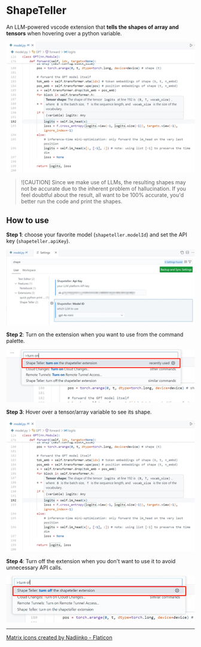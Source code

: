 # ShapeTeller


An LLM-powered vscode extension that **tells the shapes of array and tensors** when hovering over a python variable. 

<img src="docs/example-1.png" width=600>

> ![CAUTION] 
> Since we make use of LLMs, the resulting shapes may not be accurate due to the inherent problem of hallucination. If you feel doubtful about the result, all want to be 100% accurate, you'd better run the code and print the shapes.


## How to use

**Step 1**: choose your favorite model (`shapeteller.modelId`) and set the API key (`shapeteller.apiKey`).

![settings](docs/settings.png)

**Step 2**: Turn on the extension when you want to use from the command palette.

<img src="docs/turnon.png" width=600>

**Step 3**: Hover over a tensor/array variable to see its shape.

<img src="docs/example-1.png" width=600>

**Step 4**: Turn off the extension when you don't want to use it to avoid unnecessary API calls.

<img src="docs/turnoff.png" width=600>



---


<a href="https://www.flaticon.com/free-icons/matrix" title="matrix icons">Matrix icons created by Nadiinko - Flaticon</a>